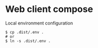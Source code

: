 # Web client compose

Local environment configuration

```
$ cp .dist/.env .
# or
$ ln -s .dist/.env .
```
